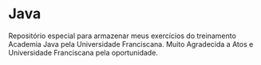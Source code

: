 # Java
Repositório especial para armazenar meus exercícios do treinamento Academia Java pela Universidade Franciscana. 
Muito Agradecida a Atos e Universidade Franciscana pela oportunidade.
